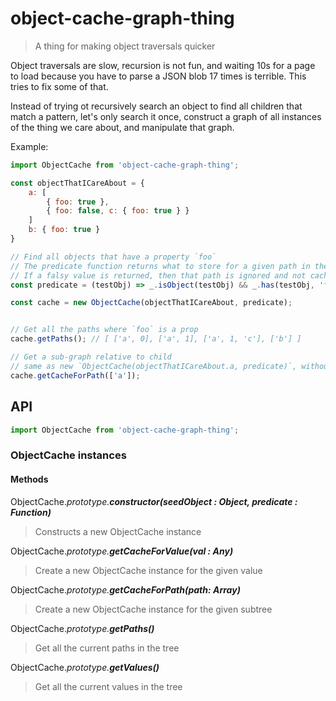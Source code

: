# object-cache-graph-thing
> A thing for making object traversals quicker

Object traversals are slow, recursion is not fun, and waiting 10s for a page to load because you have to parse a JSON blob 17 times is terrible. This tries to fix some of that.

Instead of trying ot recursively search an object to find all children that match a pattern, let's only search it once, construct a graph of all instances of the thing we care about, and manipulate that graph.

Example:

```javascript
import ObjectCache from 'object-cache-graph-thing';

const objectThatICareAbout = {
    a: [
        { foo: true },
        { foo: false, c: { foo: true } }
    ]
    b: { foo: true }
}

// Find all objects that have a property `foo`
// The predicate function returns what to store for a given path in the object
// If a falsy value is returned, then that path is ignored and not cached.
const predicate = (testObj) => _.isObject(testObj) && _.has(testObj, 'foo') && foo

const cache = new ObjectCache(objectThatICareAbout, predicate);


// Get all the paths where `foo` is a prop
cache.getPaths(); // [ ['a', 0], ['a', 1], ['a', 1, 'c'], ['b'] ]

// Get a sub-graph relative to child
// same as new `ObjectCache(objectThatICareAbout.a, predicate)`, without the overhead of parsing again
cache.getCacheForPath(['a']);

```

## API

```javascript
import ObjectCache from 'object-cache-graph-thing';
```

### **ObjectCache** instances

#### Methods

ObjectCache._prototype.**constructor(seedObject : Object, predicate : Function)**_
> Constructs a new ObjectCache instance

ObjectCache._prototype.**getCacheForValue(val : Any)**_
> Create a new ObjectCache instance for the given value

ObjectCache._prototype.**getCacheForPath(path: Array)**_
> Create a new ObjectCache instance for the given subtree

ObjectCache._prototype.**getPaths()**_
> Get all the current paths in the tree

ObjectCache._prototype.**getValues()**_
> Get all the current values in the tree